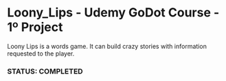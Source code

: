 # Loony_Lips - Udemy GoDot Course - 1º Project
Loony Lips is a words game. It can build crazy stories with information requested to the player.

###  STATUS: COMPLETED
